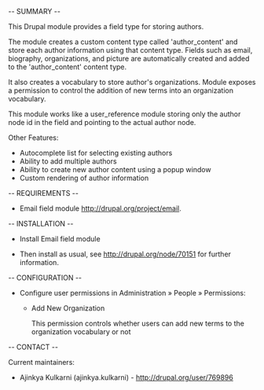 -- SUMMARY --

This Drupal module provides a field type for storing authors.

The module creates a custom content type called 'author_content' and store each author information using that content type.
Fields such as email, biography, organizations, and picture are automatically created and added to the 'author_content' content type.

It also creates a vocabulary to store author's organizations. Module exposes a permission to control the addition of new terms into an organization vocabulary.

This module works like a user_reference module storing only the author node id in the field and pointing to the actual author node.

Other Features:
* Autocomplete list for selecting existing authors
* Ability to add multiple authors
* Ability to create new author content using a popup window
* Custom rendering of author information

-- REQUIREMENTS --

* Email field module http://drupal.org/project/email.

-- INSTALLATION --

* Install Email field module

* Then install as usual, see http://drupal.org/node/70151 for further information.



-- CONFIGURATION --

* Configure user permissions in Administration » People » Permissions:

  - Add New Organization

    This permission controls whether users can add new terms to the organization 
    vocabulary or not
 



-- CONTACT --

Current maintainers:
* Ajinkya Kulkarni (ajinkya.kulkarni) - http://drupal.org/user/769896 
